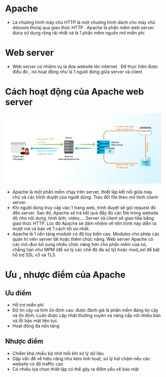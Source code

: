 # Apache
- Là chương trình máy chủ HTTP là một chương trình dành cho máy chủ ddooois thoiaj qua giao thức HTTP . Apache là phần mềm web server đưcọ sử dụng rộng rãi nhất và là 1 phần mềm nguồn mở miễn phí 
# Web server 
- Web server có nhiệm vụ là đưa website lên internet . Để thực hiện được điều đó , nó hoạt động như là 1 người đứng giữa server và client 

# Cách hoạt động của Apache web server

<img src="/Hệ điều hành Linux/image/18.png">

- Apache là một phần mềm chạy trên server, thiết lập kết nối giữa máy chủ và các trình duyệt của người dùng. Trao đổi file theo mô hình client-server.
- Khi người dùng truy cập vào 1 trang web, trình duyệt sẽ gửi request đó đến server. Sao đó, Apache sẽ trả kết quả đầy đủ các file trong website đó như nội dung, hình ảnh, video,... Server và client sẽ giao tiếp bằng giao thức HTTP. Lúc đó Apache sẽ đảm nhiệm về tiến trình này diễn ra mượt mà và bảo vệ 1 cách tối ưu nhất.
- Apache là 1 nền tảng module có độ tùy biến cao. Modules cho phép các quản trị viên server tắt hoặc thêm chức năng. Web server Apache có các mô-đun bổ sung nhiều chức năng hơn cho phần mềm của nó, chẳng hạn như MPM (để xử lý các chế độ đa xử lý) hoặc mod_ssl để bật hỗ trợ SSL v3 và TLS

# Ưu , nhược điểm của Apache 

## Ưu điểm 
- Hỗ trợ miễn phí
- Độ tin cậy và tính ổn định cao: được đánh giá là phần mềm đáng tin cậy và ổn định. Luôn được cập nhật thường xuyên và nâng cấp với nhiều bản vá lỗi bảo mật liên tục.
- Hoạt động đa nền tảng
## Nhược điểm 
- Chiếm khá nhiều bộ nhớ mỗi khi xử lý dữ liệu
- Gặp vấn đề về hiệu năng như kém linh hoạt, sử lý hơi chậm nếu các website có độ traffic cao
- Có nhiều lựa chọn thiết lập có thể gây ra điểm yếu về bảo mật